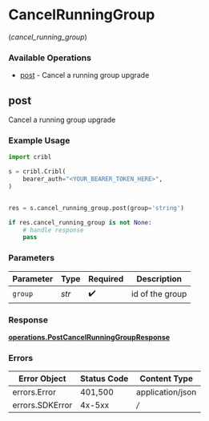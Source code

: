 # CancelRunningGroup
(*cancel_running_group*)

### Available Operations

* [post](#post) - Cancel a running group upgrade

## post

Cancel a running group upgrade

### Example Usage

```python
import cribl

s = cribl.Cribl(
    bearer_auth="<YOUR_BEARER_TOKEN_HERE>",
)


res = s.cancel_running_group.post(group='string')

if res.cancel_running_group is not None:
    # handle response
    pass
```

### Parameters

| Parameter          | Type               | Required           | Description        |
| ------------------ | ------------------ | ------------------ | ------------------ |
| `group`            | *str*              | :heavy_check_mark: | id of the group    |


### Response

**[operations.PostCancelRunningGroupResponse](../../models/operations/postcancelrunninggroupresponse.md)**
### Errors

| Error Object     | Status Code      | Content Type     |
| ---------------- | ---------------- | ---------------- |
| errors.Error     | 401,500          | application/json |
| errors.SDKError  | 4x-5xx           | */*              |
